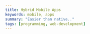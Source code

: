 ```yaml
---
title: Hybrid Mobile Apps
keywords: mobile, apps
summary: "Easier than native.."
tags: [programming, web-development]
---
```

